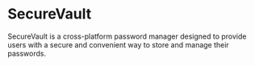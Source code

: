 # SecureVault
SecureVault is a cross-platform password manager designed to provide users with a secure and convenient way to store and manage their passwords. 
